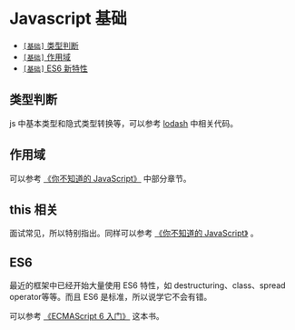 # Javascript 基础

* [`[基础]` 类型判断](/sections/common.md#类型判断)
* [`[基础]` 作用域](/sections/common.md#作用域)
* [`[基础]` ES6 新特性](/sections/common.md#es6)


## 类型判断
js 中基本类型和隐式类型转换等，可以参考 [lodash](https://github.com/lodash/lodash) 中相关代码。 

## 作用域
可以参考 [《你不知道的 JavaScript》](https://book.douban.com/subject/26351021/) 中部分章节。 

## this 相关
面试常见，所以特别指出。同样可以参考  [《你不知道的 JavaScript》](https://book.douban.com/subject/26351021/) 。 

## ES6
最近的框架中已经开始大量使用 ES6 特性，如 destructuring、class、spread operator等等。而且 ES6 是标准，所以说学它不会有错。

可以参考 [《ECMAScript 6 入门》](http://es6.ruanyifeng.com/) 这本书。

